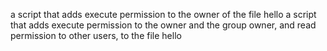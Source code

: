 a script that adds execute permission to the owner of the file hello
 a script that adds execute permission to the owner and the group owner, and read permission to other users, to the file hello

